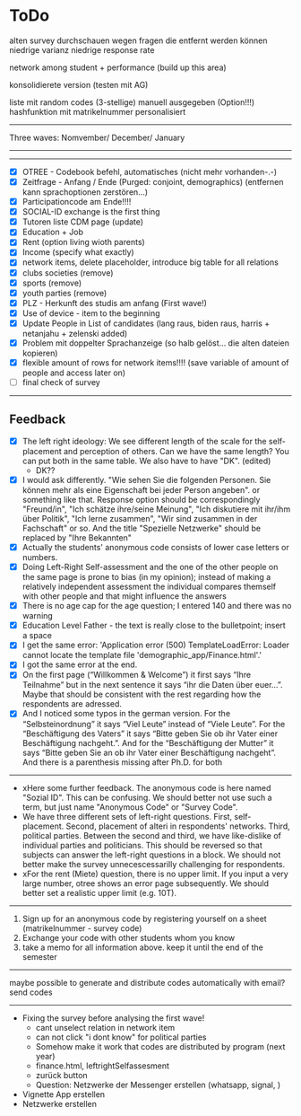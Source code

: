 # ToDo

alten survey durchschauen wegen fragen die entfernt werden können 
    niedrige varianz
    niedrige response rate 

network among student + performance (build up this area)

konsolidierete version (testen mit AG)

liste mit random codes (3-stellige) manuell ausgegeben (Option!!!)
    hashfunktion mit matrikelnummer 
    personalisiert 

***

Three waves: Nomvember/ December/ January 

***

***
- [x] OTREE - Codebook befehl, automatisches (nicht mehr vorhanden-.-)
- [x] Zeitfrage - Anfang / Ende (Purged: conjoint, demographics) (entfernen kann sprachoptionen zerstören...)
- [x] Participationcode am Ende!!!!
- [x] SOCIAL-ID exchange is the first thing 
- [x] Tutoren liste CDM page (update)
- [x] Education + Job 
- [x] Rent (option living wioth parents)
- [x] Income (specify what exactly)
- [x] network items, delete placeholder, introduce big table for all relations 
- [x] clubs societies (remove)
- [x] sports (remove)
- [x] youth parties (remove)
- [x] PLZ - Herkunft des studis am anfang (First wave!)
- [x] Use of device - item to the beginning 
- [x] Update People in List of candidates (lang raus, biden raus, harris + netanjahu + zelenski added)
- [x] Problem mit doppelter Sprachanzeige (so halb gelöst... die alten dateien kopieren)
- [x] flexible amount of rows for network items!!!! (save variable of amount of people and access later on)
- [ ] final check of survey

***

## Feedback 

- [x] The left right ideology: We see different length of the scale for the self-placement and perception of others. Can we have the same length? You can put both in the same table. We also have to have "DK". (edited) 
    - DK??
- [x] I would ask differently. "Wie sehen Sie die folgenden Personen. Sie können mehr als eine Eigenschaft bei jeder Person angeben". or something like that. Response option should be correspondingly "Freund/in", "Ich schätze ihre/seine Meinung", "Ich diskutiere mit ihr/ihm über Politik", "Ich lerne zusammen", "Wir sind zusammen in der Fachschaft" or so. And the title "Spezielle Netzwerke" should be replaced by "Ihre Bekannten"
- [x] Actually the students' anonymous code consists of lower case letters or numbers.
- [x] Doing Left-Right Self-assessment and the one of the other people on the same page is prone to bias (in my opinion); instead of making a relatively independent assessment the individual compares themself with other people and that might influence the answers
- [x] There is no age cap for the age question; I entered 140 and there was no warning
- [x] Education Level Father - the text is really close to the bulletpoint; insert a space
- [x] I get the same error: 'Application error (500) TemplateLoadError: Loader cannot locate the template file 'demographic_app/Finance.html'.'
- [x] I got the same error at the end.
- [x] On the first page (“Willkommen & Welcome”) it first says “Ihre Teilnahme” but in the next sentence it says “ihr die Daten über euer…”. Maybe that should be consistent with the rest regarding how the respondents are adressed.
- [x] And I noticed some typos in the german version. For the “Selbsteinordnung” it says “Viel Leute” instead of “Viele Leute”. For the “Beschäftigung des Vaters” it says “Bitte geben Sie ob ihr Vater einer Beschäftigung nachgeht.”. And for the “Beschäftigung der Mutter” it says “Bitte geben Sie an ob ihr Vater einer Beschäftigung nachgeht”. And there is a parenthesis missing after Ph.D. for both

***

- xHere some further feedback. The anonymous code is here named "Sozial ID". This can be confusing. We should better not use such a term, but just name "Anonymous Code" or "Survey Code".
- We have three different sets of left-right questions. First, self-placement. Second, placement of alteri in respondents' networks. Third, political parties. Between the second and third, we have like-dislike of individual parties and politicians. This should be reversed so that subjects can answer the left-right questions in a block. We should not better make the survey unnecescessarilly challenging for respondents.
- xFor the rent (Miete) question, there is no upper limit. If you input a very large number, otree shows an error page subsequently. We should better set a realistic upper limit (e.g. 10T).

***

1. Sign up for an anonymous code by registering yourself on a sheet (matrikelnummer - survey code)
2. Exchange your code with other students whom you know 
3. take a memo for all information above. keep it until the end of the semester 
***
maybe possible to generate and distribute codes automatically with email? 
	send codes 
***
- Fixing the survey before analysing the first wave!
	- cant unselect relation in network item
	- can not click "i dont know" for political parties 
	- Somehow make it work that codes are distributed by program (next year)
	- finance.html, leftrightSelfassesment
	- zurück button 
	- Question: Netzwerke der Messenger erstellen (whatsapp, signal, )
- Vignette App erstellen 
- Netzwerke erstellen 
